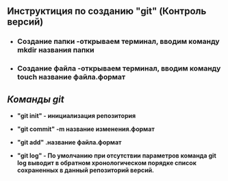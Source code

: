 ## **Инструктиция по созданию "git" (Контроль версий)** 

* ### **Создание папки -открываем терминал, вводим команду mkdir названия папки** 

* ### **Создание файла -открываем терминал, вводим команду touch название файла.формат**

## ***Команды git***
* **"git init" - инициализация репозитория** 

* **"git commit" -m название изменения.формат**

* **"git add" .название файла.формат**

* **"git log" - По умолчанию при отсутствии параметров команда git log выводит в обратном
хронологическом порядке список сохраненных в данный репозиторий версий.**